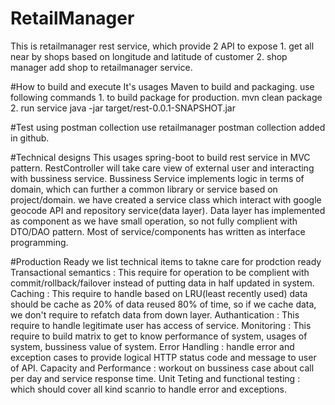 # RetailManager
This is retailmanager rest service, which provide 2 API to expose 
	1. get all near by shops based on longitude and latitude of customer
	2. shop manager add shop to retailmanager service.


#How to build and execute
It's usages Maven to build and packaging.
use following commands
	1. to build package for production.
	mvn clean package  
	2. run service 
	java -jar target/rest-0.0.1-SNAPSHOT.jar 

#Test using postman collection 
	use retailmanager postman collection added in github.
	
#Technical designs 
		This usages spring-boot to build rest service in MVC pattern. RestController will take care view of external user and interacting with bussiness service.
		Bussiness Service implements logic in terms of domain, which can further a common library or service based on project/domain. we have created a service class which interact with google geocode API and repository service(data layer).
		Data layer has implemented as component as we have small operation, so not fully complient with DTO/DAO pattern.
		Most of service/components has written as interface programming.

#Production Ready
we list technical items to takne care for prodction ready
	Transactional semantics : This require for operation to be complient with commit/rollback/failover instead of putting data in half updated in system.
	Caching : This require to handle based on LRU(least recently used) data should be cache as 20% of data reused 80% of time, so if we cache data, we don't require to refatch data from down layer.
	Authantication : This require to handle legitimate user has access of service.
	Monitoring : This require to build matrix to get to know performance of system, usages of system, bussiness value of system.
	Error Handling : handle error and exception cases to provide logical HTTP status code and message to user of API.
	Capacity and Performance : workout on bussiness case about call per day and service response time.
	Unit Teting and functional testing : which should cover all kind scanrio to handle error and exceptions.	

	